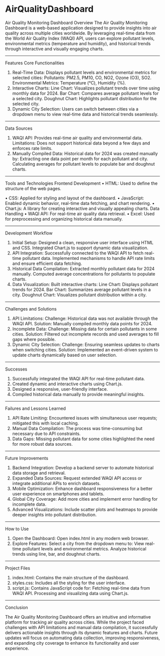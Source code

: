 # AirQualityDashboard
Air Quality Monitoring Dashboard
Overview
The Air Quality Monitoring Dashboard is a web-based application designed to provide insights into air quality across multiple cities worldwide. By leveraging real-time data from the World Air Quality Index (WAQI) API, users can explore pollutant levels, environmental metrics (temperature and humidity), and historical trends through interactive and visually engaging charts.
________________________________________
Features
Core Functionalities
1.	Real-Time Data:
Displays pollutant levels and environmental metrics for selected cities:
Pollutants: PM2.5, PM10, CO, NO2, Ozone (O3), SO2.
Environmental Metrics: Temperature (°C), Humidity (%).
3.	Interactive Charts:
Line Chart: Visualizes pollutant trends over time using monthly data for 2024.
Bar Chart: Compares average pollutant levels for a selected city.
Doughnut Chart: Highlights pollutant distribution for the selected city.
4.  Dynamic City Selection:
Users can switch between cities via a dropdown menu to view real-time data and historical trends seamlessly.
________________________________________
Data Sources
1.	WAQI API:
Provides real-time air quality and environmental data.
Limitations: Does not support historical data beyond a few days and enforces rate limits.
2.	Manually Compiled Data:
Historical data for 2024 was created manually by:
Extracting one data point per month for each pollutant and city.
Calculating averages for pollutant levels to populate bar and doughnut charts.
________________________________________
Tools and Technologies
Frontend Development
•	HTML: Used to define the structure of the web pages.

•	CSS: Applied for styling and layout of the dashboard.
•	JavaScript: Enabled dynamic behavior, real-time data fetching, and chart rendering.
•	Chart.js: A library for creating interactive and visually appealing charts.
Data Handling
•	WAQI API: For real-time air quality data retrieval.
•	Excel: Used for preprocessing and organizing historical data manually.
________________________________________
Development Workflow
1.	Initial Setup:
Designed a clean, responsive user interface using HTML and CSS.
Integrated Chart.js to support dynamic data visualization.
2.	API Integration:
Successfully connected to the WAQI API to fetch real-time pollutant data.
Implemented mechanisms to handle API rate limits and ensure efficient data fetching.
3.	Historical Data Compilation:
Extracted monthly pollutant data for 2024 manually.
Computed average concentrations for pollutants to populate charts.
4.	Data Visualization:
Built interactive charts:
Line Chart: Displays pollutant trends for 2024.
Bar Chart: Summarizes average pollutant levels in a city.
Doughnut Chart: Visualizes pollutant distribution within a city.
________________________________________
Challenges and Solutions
1.	API Limitations:
Challenge: Historical data was not available through the WAQI API.
Solution: Manually compiled monthly data points for 2024.
2.	Incomplete Data:
Challenge: Missing data for certain pollutants in some cities.
Solution: Filtered out incomplete records and used averages to fill gaps where possible.
3.	Dynamic City Selection:
Challenge: Ensuring seamless updates to charts when switching cities.
Solution: Implemented an event-driven system to update charts dynamically based on user selection.
________________________________________
Successes
1.	Successfully integrated the WAQI API for real-time pollutant data.
2.	Created dynamic and interactive charts using Chart.js.
3.	Designed a responsive, user-friendly interface.
4.	Compiled historical data manually to provide meaningful insights.
________________________________________
Failures and Lessons Learned
1.	API Rate Limiting: Encountered issues with simultaneous user requests; mitigated this with local caching.
2.	Manual Data Compilation: The process was time-consuming but necessary due to API constraints.
3.	Data Gaps: Missing pollutant data for some cities highlighted the need for more robust data sources.
________________________________________
Future Improvements
1.	Backend Integration:
Develop a backend server to automate historical data storage and retrieval.
2.	Expanded Data Sources:
Request extended WAQI API access or integrate additional APIs to enrich datasets.
3.	Mobile Optimization:
Enhance dashboard responsiveness for a better user experience on smartphones and tablets.
4.	Global City Coverage:
Add more cities and implement error handling for incomplete data.
5.	Advanced Visualizations:
Include scatter plots and heatmaps to provide deeper insights into pollutant distribution.
________________________________________
How to Use
1.	Open the Dashboard:
Open index.html in any modern web browser.
2.	Explore Features:
Select a city from the dropdown menu to:
View real-time pollutant levels and environmental metrics.
Analyze historical trends using line, bar, and doughnut charts.
________________________________________
Project Files
1.	index.html: Contains the main structure of the dashboard.
2.	styles.css: Includes all the styling for the user interface.
3.	script.js: Contains JavaScript code for:
Fetching real-time data from WAQI API.
Processing and visualizing data using Chart.js.
________________________________________
Conclusion

The Air Quality Monitoring Dashboard offers an intuitive and informative platform for tracking air quality across cities. While the project faced challenges with API limitations and manual data compilation, it successfully delivers actionable insights through its dynamic features and charts. Future updates will focus on automating data collection, improving responsiveness, and expanding city coverage to enhance its functionality and user experience.

